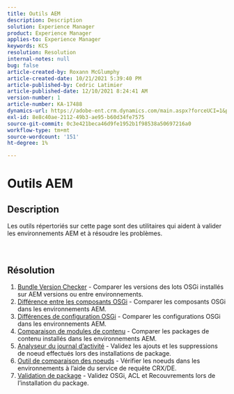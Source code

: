 ```yaml
---
title: Outils AEM
description: Description
solution: Experience Manager
product: Experience Manager
applies-to: Experience Manager
keywords: KCS
resolution: Resolution
internal-notes: null
bug: false
article-created-by: Roxann McGlumphy
article-created-date: 10/21/2021 5:39:40 PM
article-published-by: Cedric Latimier
article-published-date: 12/10/2021 8:24:41 AM
version-number: 1
article-number: KA-17488
dynamics-url: https://adobe-ent.crm.dynamics.com/main.aspx?forceUCI=1&pagetype=entityrecord&etn=knowledgearticle&id=37f882db-9532-ec11-b6e5-000d3a5ba97a
exl-id: 8e8c40ae-2112-49b3-ae95-b60d34fe7575
source-git-commit: 0c3e421beca46d9fe1952b1f98538a50697216a0
workflow-type: tm+mt
source-wordcount: '151'
ht-degree: 1%

---
```


# Outils AEM

## Description

Les outils répertoriés sur cette page sont des utilitaires qui aident à valider les environnements AEM et à résoudre les problèmes.<br><br><br>

## Résolution


1. [Bundle Version Checker](https://helpx.adobe.com/experience-manager/kb/tools/bundle-version-checker.html) - Comparer les versions des lots OSGi installés sur AEM versions ou entre environnements.
2. [Différence entre les composants OSGi](https://helpx.adobe.com/experience-manager/kb/tools/osgi-component-diff.html) - Comparer les composants OSGi dans les environnements AEM.
3. [Différences de configuration OSGi](https://helpx.adobe.com/experience-manager/kb/tools/osgi-configuration-diff.html) - Comparer les configurations OSGi dans les environnements AEM.
4. [Comparaison de modules de contenu](https://helpx.adobe.com/experience-manager/kb/tools/content-package-comparator.html) - Comparer les packages de contenu installés dans les environnements AEM.
5. [Analyseur du journal d’activité](https://helpx.adobe.com/experience-manager/kb/tools/activity-log-analyzer.html) - Validez les ajouts et les suppressions de noeud effectués lors des installations de package.
6. [Outil de comparaison des noeuds](https://helpx.adobe.com/experience-manager/kb/tools/aem-node-diff.html) - Vérifier les noeuds dans les environnements à l’aide du service de requête CRX/DE.
7. [Validation de package](https://helpx.adobe.com/experience-manager/6-4/sites/administering/using/package-manager.html#ValidatingPackages) - Validez OSGi, ACL et Recouvrements lors de l’installation du package.
